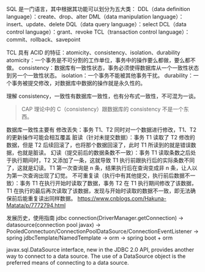 SQL 是一门语言，其中根据其功能可以划分为五大类：
DDL（data definition language）：create、drop、alter
DML（data manipulation language）：insert、update、delete
DQL（data query language）：select
DCL（data control language）：grant、revoke
TCL（transaction control language）：commit、rollback、savepoint



TCL 具有 ACID 的特征：atomicity、consistency、isolation、durability
atomicity：一个事务是不可分割的工作单位，事务中的操作要么都做，要么都不做。
consistency：数据库有一致性状态，事务必须使得数据库从一个一致性状态到另一个一致性状态。
isolation：一个事务不能被其他事务干扰。
durability：一个事务被提交修改，对数据库中数据的操作就是永久性的。

理解 consistency，一致性有数据库一致性，也有分布式一致性，不可混为一谈。
> CAP 理论中的 C（consistency）跟数据库的 consistency 不是一个东西。

数据库一致性主要有 
修改丢失：事务 T1、T2 同时对一个数据进行修改，T1、T2 的更新操作可能会相互覆盖 
脏读（针对未提交数据）：事务 T1 读取了 T2 修改的数据，但是 T2 后续回滚了，也将那个数据回滚了，此时 T1 所读到的就是错误数据，也就是脏读。
幻读（提交前后的数据条数不一致）：事务 T1 读取条数之后处于执行期间时，T2 又添加了一条，这就导致 T1 执行前跟执行后的实际条数不同了，这就是幻读。T1 第一次查询是 n 条，结果执行后在查询变成非 n 条，让人以为第一次查询出现了幻觉。
不可重复读（执行中有其他提交，执行前后数据不一致）：事务 T1 在执行开始时读取了数据，事务 T2 在 T1 执行期间修改了该数据，T1 在执行的最后再次读取了该数据，发现与开始时读取的数据不一致，即无法确保前后能重复读出同样数据。
https://www.cnblogs.com/Hakuna-Matata/p/7772794.html


发展历史，使用指南
jdbc connection(DriverManager.getConnection) -> datasource(connection pool javax) -> 
PooledConnectuon/ConnectionPoolDataSource/ConnectionEventListener -> 
spring jdbcTemplate/NamedTemplate -> orm -> spring boot + orm

javax.sql.DataSource interface, new in the JDBC 2.0 API, provides another way to connect to a data source. The use of a DataSource object is the preferred means of connecting to a data source.

